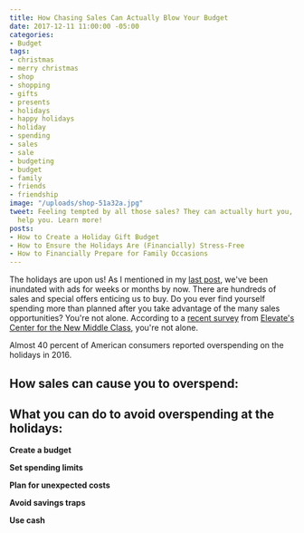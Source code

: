 ```yaml
---
title: How Chasing Sales Can Actually Blow Your Budget
date: 2017-12-11 11:00:00 -05:00
categories:
- Budget
tags:
- christmas
- merry christmas
- shop
- shopping
- gifts
- presents
- holidays
- happy holidays
- holiday
- spending
- sales
- sale
- budgeting
- budget
- family
- friends
- friendship
image: "/uploads/shop-51a32a.jpg"
tweet: Feeling tempted by all those sales? They can actually hurt you, rather than
  help you. Learn more!
posts:
- How to Create a Holiday Gift Budget
- How to Ensure the Holidays Are (Financially) Stress-Free
- How to Financially Prepare for Family Occasions
---
```


The holidays are upon us! As I mentioned in my [last post](https://www.maggiegermano.com/blog/how-to-create-a-holiday-gift-budget/), we've been inundated with ads for weeks or months by now. There are hundreds of sales and special offers enticing us to buy. Do you ever find yourself spending more than planned after you take advantage of the many sales opportunities? You're not alone. According to a [recent survey](https://www.newmiddleclass.org/blog/2017/11/13/holiday-spending-traps-how-us-consumers-get-through-holidays/) from [Elevate's](https://www.elevate.com/home.html) [Center for the New Middle Class](https://www.newmiddleclass.org/blog/), you're not alone. 

Almost 40 percent of American consumers reported overspending on the holidays in 2016. 

## How sales can cause you to overspend:

## What you can do to avoid overspending at the holidays:

**Create a budget**

**Set spending limits**

**Plan for unexpected costs**

**Avoid savings traps**

**Use cash**